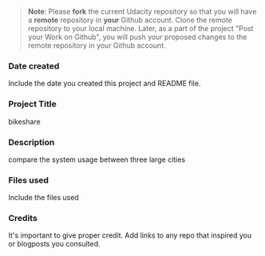 >**Note**: Please **fork** the current Udacity repository so that you will have a **remote** repository in **your** Github account. Clone the remote repository to your local machine. Later, as a part of the project "Post your Work on Github", you will push your proposed changes to the remote repository in your Github account.

### Date created
Include the date you created this project and README file.

### Project Title
bikeshare 

### Description
compare the system usage between three large cities

### Files used
Include the files used

### Credits
It's important to give proper credit. Add links to any repo that inspired you or blogposts you consulted.


